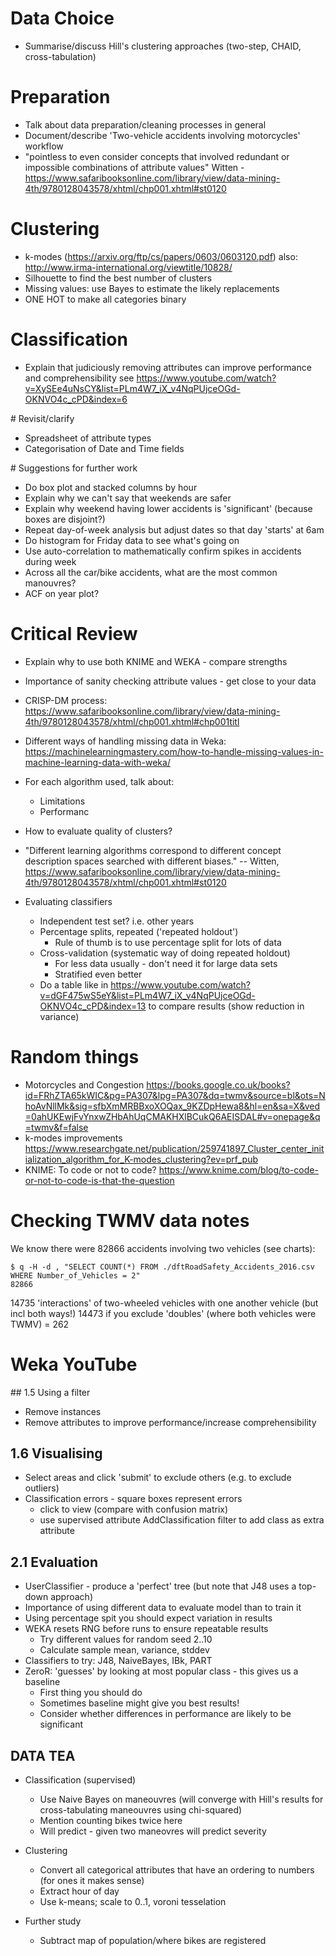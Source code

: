 # Data Choice

- Summarise/discuss Hill's clustering approaches (two-step, CHAID, cross-tabulation)

# Preparation

- Talk about data preparation/cleaning processes in general
- Document/describe 'Two-vehicle accidents involving motorcycles' workflow
- "pointless to even consider concepts that involved redundant or impossible combinations of attribute values"
  Witten - https://www.safaribooksonline.com/library/view/data-mining-4th/9780128043578/xhtml/chp001.xhtml#st0120

# Clustering

- k-modes (https://arxiv.org/ftp/cs/papers/0603/0603120.pdf)
  also: http://www.irma-international.org/viewtitle/10828/
- Silhouette to find the best number of clusters
- Missing values: use Bayes to estimate the likely replacements
- ONE HOT to make all categories binary

# Classification

- Explain that judiciously removing attributes can improve performance and comprehensibility
  see https://www.youtube.com/watch?v=XySEe4uNsCY&list=PLm4W7_iX_v4NqPUjceOGd-OKNVO4c_cPD&index=6

# Revisit/clarify

- Spreadsheet of attribute types
- Categorisation of Date and Time fields

# Suggestions for further work

- Do box plot and stacked columns by hour
- Explain why we can't say that weekends are safer
- Explain why weekend having lower accidents is 'significant' (because boxes are disjoint?)
- Repeat day-of-week analysis but adjust dates so that day 'starts' at 6am
- Do histogram for Friday data to see what's going on
- Use auto-correlation to mathematically confirm spikes in accidents during week
- Across all the car/bike accidents, what are the most common manouvres?
- ACF on year plot?

# Critical Review

- Explain why to use both KNIME and WEKA - compare strengths
- Importance of sanity checking attribute values - get close to your data
- CRISP-DM process: https://www.safaribooksonline.com/library/view/data-mining-4th/9780128043578/xhtml/chp001.xhtml#chp001titl
- Different ways of handling missing data in Weka: https://machinelearningmastery.com/how-to-handle-missing-values-in-machine-learning-data-with-weka/
- For each algorithm used, talk about:
  - Limitations
  - Performanc
- How to evaluate quality of clusters?
- "Different learning algorithms correspond to different concept description spaces searched with different biases." -- Witten, https://www.safaribooksonline.com/library/view/data-mining-4th/9780128043578/xhtml/chp001.xhtml#st0120

- Evaluating classifiers
  - Independent test set? i.e. other years
  - Percentage splits, repeated ('repeated holdout')
    - Rule of thumb is to use percentage split for lots of data
  - Cross-validation (systematic way of doing repeated holdout)
    - For less data usually - don't need it for large data sets
    - Stratified even better
  - Do a table like in https://www.youtube.com/watch?v=dGF475wS5eY&list=PLm4W7_iX_v4NqPUjceOGd-OKNVO4c_cPD&index=13 to compare results (show reduction in variance)


# Random things

- Motorcycles and Congestion
  https://books.google.co.uk/books?id=FRhZTA65kWIC&pg=PA307&lpg=PA307&dq=twmv&source=bl&ots=NhoAvNllMk&sig=sfbXmMRBBxoXOQax_9KZDpHewa8&hl=en&sa=X&ved=0ahUKEwjFvYnxwZHbAhUqCMAKHXlBCukQ6AEISDAL#v=onepage&q=twmv&f=false
- k-modes improvements
  https://www.researchgate.net/publication/259741897_Cluster_center_initialization_algorithm_for_K-modes_clustering?ev=prf_pub
- KNIME: To code or not to code?
  https://www.knime.com/blog/to-code-or-not-to-code-is-that-the-question

# Checking TWMV data notes

We know there were 82866 accidents involving two vehicles (see charts):

```
$ q -H -d , "SELECT COUNT(*) FROM ./dftRoadSafety_Accidents_2016.csv WHERE Number_of_Vehicles = 2"
82866
```

14735 'interactions' of two-wheeled vehicles with one another vehicle (but incl both ways!)
14473 if you exclude 'doubles' (where both vehicles were TWMV) = 262


# Weka YouTube

## 1.5 Using a filter

- Remove instances
- Remove attributes to improve performance/increase comprehensibility

## 1.6 Visualising

- Select areas and click 'submit' to exclude others (e.g. to exclude outliers)
- Classification errors - square boxes represent errors
  - click to view (compare with confusion matrix)
  - use supervised attribute AddClassification filter to add class as extra attribute

## 2.1 Evaluation

- UserClassifier - produce a 'perfect' tree (but note that J48 uses a top-down approach)
- Importance of using different data to evaluate model than to train it
- Using percentage spit you should expect variation in results
- WEKA resets RNG before runs to ensure repeatable results
  - Try different values for random seed 2..10
  - Calculate sample mean, variance, stddev
- Classifiers to try: J48, NaiveBayes, IBk, PART
- ZeroR: 'guesses' by looking at most popular class - this gives us a baseline
  - First thing you should do
  - Sometimes baseline might give you best results!
  - Consider whether differences in performance are likely to be significant


## DATA TEA

- Classification (supervised)
  - Use Naive Bayes on maneouvres (will converge with Hill's results for cross-tabulating maneouvres using chi-squared)
  - Mention counting bikes twice here
  - Will predict - given two maneovres will predict severity

- Clustering
  - Convert all categorical attributes that have an ordering to numbers (for ones it makes sense)
  - Extract hour of day
  - Use k-means; scale to 0..1, voroni tesselation
- Further study
  - Subtract map of population/where bikes are registered
